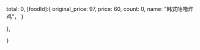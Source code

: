 

<!-- 购物车状态vuex -->

[foods]:{
  [martId]: {
    total: 0,
    [foodId]:{
      original_price: 97,
      price: 60,
      count: 0,
      name: "韩式咕噜炸鸡"，
    }
    
  },
  
  
  
}